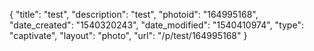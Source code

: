 {
    "title": "test",
    "description": "test",
    "photoid": "164995168",
    "date_created": "1540320243",
    "date_modified": "1540410974",
    "type": "captivate",
    "layout": "photo",
    "url": "\/p\/test\/164995168"
}